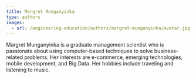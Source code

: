 ```yaml
---
title: Margret Munganyinka
type: authors
images:
  - url: /engineering-education/authors/margret-munganyinka/avatar.jpg 
---
```

Margret Munganyinka is a graduate management scientist who is passionate about using computer-based techniques to solve business-related problems. Her interests are e-commerce, emerging technologies, mobile development, and Big Data. Her hobbies include traveling and listening to music. 